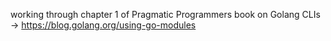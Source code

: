 working through chapter 1 of Pragmatic Programmers book on Golang CLIs -> https://blog.golang.org/using-go-modules